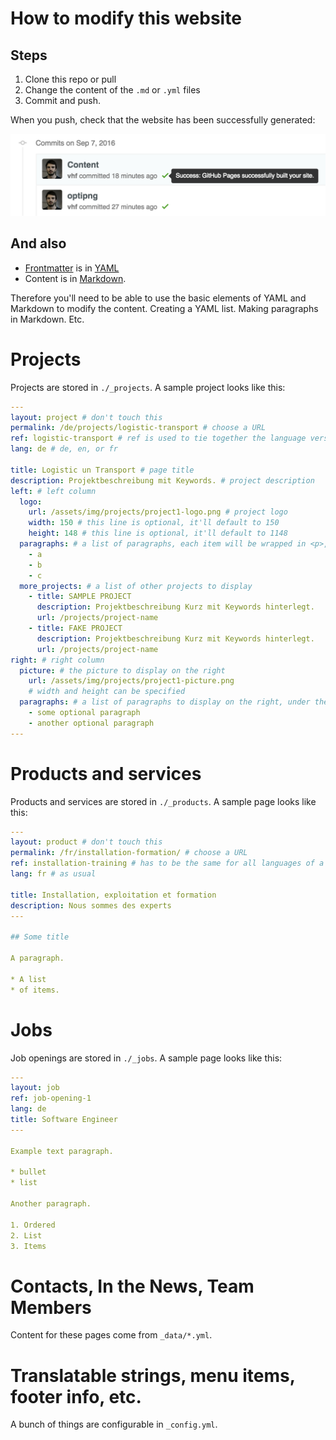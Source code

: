 # How to modify this website

## Steps

1. Clone this repo or pull
1. Change the content of the `.md` or `.yml` files
1. Commit and push.

When you push, check that the website has been successfully generated:

![](assets/docs/help.png)

## And also

* [Frontmatter](https://jekyllrb.com/docs/frontmatter/) is in [YAML](http://docs.ansible.com/ansible/YAMLSyntax.html)
* Content is in [Markdown](https://guides.github.com/features/mastering-markdown/).

Therefore you'll need to be able to use the basic elements of YAML and Markdown to modify the content. Creating a YAML list. Making paragraphs in Markdown. Etc.


# Projects

Projects are stored in `./_projects`. A sample project looks like this:

```yml
---
layout: project # don't touch this
permalink: /de/projects/logistic-transport # choose a URL
ref: logistic-transport # ref is used to tie together the language versions of a same content
lang: de # de, en, or fr

title: Logistic un Transport # page title
description: Projektbeschreibung mit Keywords. # project description
left: # left column
  logo:
    url: /assets/img/projects/project1-logo.png # project logo
    width: 150 # this line is optional, it'll default to 150
    height: 148 # this line is optional, it'll default to 1148
  paragraphs: # a list of paragraphs, each item will be wrapped in <p>, html allowed
    - a
    - b
    - c
  more_projects: # a list of other projects to display
    - title: SAMPLE PROJECT
      description: Projektbeschreibung Kurz mit Keywords hinterlegt.
      url: /projects/project-name
    - title: FAKE PROJECT
      description: Projektbeschreibung Kurz mit Keywords hinterlegt.
      url: /projects/project-name
right: # right column
  picture: # the picture to display on the right
    url: /assets/img/projects/project1-picture.png
    # width and height can be specified
  paragraphs: # a list of paragraphs to display on the right, under the picture. Can be omitted, this element is optional.
    - some optional paragraph
    - another optional paragraph
---
```

# Products and services

Products and services are stored in `./_products`. A sample page looks like this:

```yml
---
layout: product # don't touch this
permalink: /fr/installation-formation/ # choose a URL
ref: installation-training # has to be the same for all languages of a single content
lang: fr # as usual

title: Installation, exploitation et formation
description: Nous sommes des experts
---

## Some title

A paragraph.

* A list
* of items.
```

# Jobs

Job openings are stored in `./_jobs`. A sample page looks like this:

```yml
---
layout: job
ref: job-opening-1
lang: de
title: Software Engineer
---

Example text paragraph.

* bullet
* list

Another paragraph.

1. Ordered
2. List
3. Items
```

# Contacts, In the News, Team Members

Content for these pages come from `_data/*.yml`.

# Translatable strings, menu items, footer info, etc.

A bunch of things are configurable in `_config.yml`.
